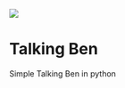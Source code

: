 ![](https://encrypted-tbn0.gstatic.com/images?q=tbn:ANd9GcQ0RwBB9yy0KRUeyPwMYVjCAVKzDpzjomXQMg&usqp=CAU)

# Talking Ben

Simple Talking Ben in python 





